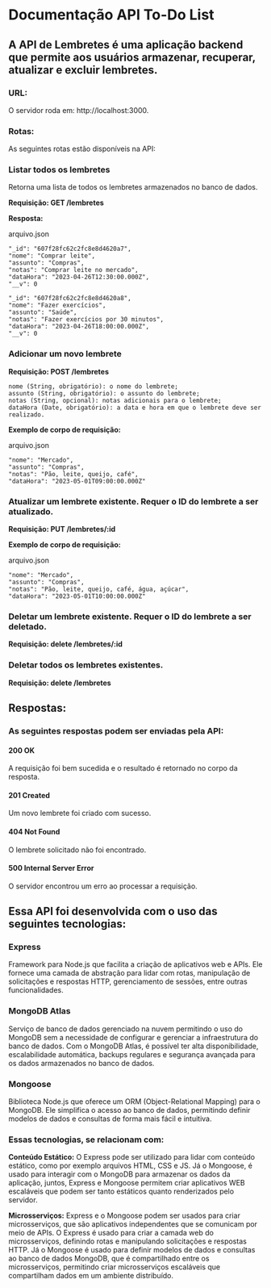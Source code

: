# Documentação API To-Do List

## A API de Lembretes é uma aplicação backend que permite aos usuários armazenar, recuperar, atualizar e excluir lembretes.

### URL:

O servidor roda em: http://localhost:3000.

### Rotas:

As seguintes rotas estão disponíveis na API:

### Listar todos os lembretes

Retorna uma lista de todos os lembretes armazenados no banco de dados.

**Requisição: GET /lembretes** 

**Resposta:**

arquivo.json

    "_id": "607f28fc62c2fc8e8d4620a7",
    "nome": "Comprar leite", 
    "assunto": "Compras", 
    "notas": "Comprar leite no mercado", 
    "dataHora": "2023-04-26T12:30:00.000Z", 
    "__v": 0 
  
    "_id": "607f28fc62c2fc8e8d4620a8",
    "nome": "Fazer exercícios", 
    "assunto": "Saúde", 
    "notas": "Fazer exercícios por 30 minutos", 
    "dataHora": "2023-04-26T18:00:00.000Z",  
    "__v": 0

### Adicionar um novo lembrete

**Requisição: POST /lembretes**

    nome (String, obrigatório): o nome do lembrete;
    assunto (String, obrigatório): o assunto do lembrete;
    notas (String, opcional): notas adicionais para o lembrete;
    dataHora (Date, obrigatório): a data e hora em que o lembrete deve ser realizado.

**Exemplo de corpo de requisição:**

arquivo.json

    "nome": "Mercado", 
    "assunto": "Compras", 
    "notas": "Pão, leite, queijo, café", 
    "dataHora": "2023-05-01T09:00:00.000Z" 
### Atualizar um lembrete existente. Requer o ID do lembrete a ser atualizado.

**Requisição: PUT /lembretes/:id**

**Exemplo de corpo de requisição:**

arquivo.json 

    "nome": "Mercado", 
    "assunto": "Compras", 
    "notas": "Pão, leite, queijo, café, água, açúcar", 
    "dataHora": "2023-05-01T10:00:00.000Z" 
  
### Deletar um lembrete existente. Requer o ID do lembrete a ser deletado.

**Requisição: delete /lembretes/:id**

### Deletar todos os lembretes existentes.

**Requisição: delete /lembretes**

## Respostas:
### As seguintes respostas podem ser enviadas pela API:

#### 200 OK

A requisição foi bem sucedida e o resultado é retornado no corpo da resposta.

#### 201 Created

Um novo lembrete foi criado com sucesso.

#### 404 Not Found

O lembrete solicitado não foi encontrado.

#### 500 Internal Server Error

O servidor encontrou um erro ao processar a requisição.

## Essa API foi desenvolvida com o uso das seguintes tecnologias: 
### Express

Framework para Node.js que facilita a criação de aplicativos web e APIs. Ele fornece uma camada de abstração para lidar com rotas, manipulação de solicitações e respostas HTTP, gerenciamento de sessões, entre outras funcionalidades.

### MongoDB Atlas

Serviço de banco de dados gerenciado na nuvem permitindo o uso do MongoDB sem a necessidade de configurar e gerenciar a infraestrutura do banco de dados. Com o MongoDB Atlas, é possível ter alta disponibilidade, escalabilidade automática, backups regulares e segurança avançada para os dados armazenados no banco de dados.

### Mongoose 

Biblioteca Node.js que oferece um ORM (Object-Relational Mapping) para o MongoDB. Ele simplifica o acesso ao banco de dados, permitindo definir modelos de dados e consultas de forma mais fácil e intuitiva.

### Essas tecnologias, se relacionam com: 

**Conteúdo Estático:** O Express pode ser utilizado para lidar com conteúdo estático, como por exemplo arquivos HTML, CSS e JS. Já o Mongoose, é usado para interagir com o MongoDB para armazenar os dados da aplicação, juntos, Express e Mongoose permitem criar aplicativos WEB escaláveis que podem ser tanto estáticos quanto renderizados pelo servidor. 
    
**Microsserviços:** Express e o Mongoose podem ser usados para criar microsserviços, que são aplicativos independentes que se comunicam por meio de APIs. O Express é usado para criar a camada web do microsserviços, definindo rotas e manipulando solicitações e respostas HTTP. Já o  Mongoose é usado para definir modelos de dados e consultas ao banco de dados MongoDB, que é compartilhado entre os microsserviços, permitindo criar microsserviços escaláveis que compartilham dados em um ambiente distribuído.


